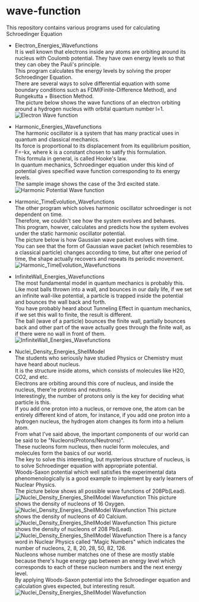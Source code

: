 # wave-function
This repository contains various programs used for calculating Schroedinger Equation
* Electron_Energies_Wavefunctions  
It is well known that electrons inside any atoms are orbiting around its nucleus with Coulomb potential. They have own energy levels so that they can obey the Pauli's principle.  
This program calculates the energy levels by solving the proper Schroedinger Equation.  
There are several ways to solve differential equation with some boundary conditions such as FDM(Finite-Difference Method), and Rungekutta + Bisection Method.  
The picture below shows the wave functions of an electron orbiting around a hydrogen nucleus with orbital quantum number l=1.  
![Electron Wave function](Electron_Energies_Wavefunctions/FDM_5Points/p_orbit.png)

* Harmonic_Energies_Wavefunctions  
The harmonic oscillator is a system that has many practical uses in quantum and classical mechanics.  
Its force is proportional to its displacement from its equilibrium position, F=-kx, where k is a constant chosen to satify this formulation.  
This formula in general, is called Hooke's law.  
In quantum mechanics, Schroedinger equation under this kind of potential gives specified wave function corresponding to its energy levels.  
The sample image shows the case of the 3rd excited state.
![Harmonic Potential Wave function](Harmonic_Energies_Wavefunctions/Rungekutta/wavefunction_n3.png)

* Harmonic_TimeEvolution_Wavefunctions  
The other program which solves harmonic oscillator schroedinger is not dependent on time.  
Therefore, we couldn't see how the system evolves and behaves.  
This program, howver, calculates and predicts how the system evolves under the static harmonic oscillator potential.  
The picture below is how Gaussian wave packet evolves with time.  
You can see that the form of Gaussian wave packet (which resembles to a classical particle) changes according to time, but after one period of time, the shape actually recovers and repeats its periodic movement.
![Harmonic_TimeEvolution_Wavefunctions](Harmonic_TimeEvolution_Wavefunctions/FDM/k_0.0.gif)

* InfiniteWall_Energies_Wavefunctions  
The most fundamental model in quantum mechanics is probably this.  
Like most balls thrown into a wall, and bounces in our daily life, if we set an infinite wall-like potential, a particle is trapped inside the potential and bounces the wall back and forth.  
You have probably heard about Tunneling Effect in quantum mechanics, if we set this wall to finite, the result is different.  
The ball (wave of a particle) bounces the finite wall, partially bounces back and other part of the wave actually goes through the finite wall, as if there were no wall in front of them.
![InfiniteWall_Energies_Wavefunctions](InfiniteWall_Energies_Wavefunctions/wave_function.png)

* Nuclei_Density_Energies_ShellModel  
The students who seriously have studied Physics or Chemistry must have heard about nucleus.  
It is the structure inside atoms, which consists of molecules like H2O, CO2, and etc.  
Electrons are orbiting around this core of nucleus, and inside the nucleus, there're protons and neutrons.  
Interestingly, the number of protons only is the key for deciding what particle is this.   
If you add one proton into a nucleus, or remove one, the atom can be entirely different kind of atom, for instance, if you add one proton into a hydrogen nucleus, the hydrogen atom changes its form into a helium atom.  
From what I've said above, the important components of our world can be said to be "Nucleons(Protons/Neutrons)".  
These nucleons form nucleus, then nuclei form molecules, and molecules form the basics of our world.  
The key to solve this interesting, but mysterious structure of nucleus, is to solve Schroedinger equation with appropriate potential.  
Woods-Saxon potential which well satisfies the experimental data phenomenologically is a good example to implement by early learners of Nuclear Physics.  
The picture below shows all possible wave functions of 208Pb(Lead).
![Nuclei_Density_Energies_ShellModel Wavefunction](Nuclei_Density_Energies_ShellModel/wave_function.png)
This picture shows the density of nucleons of 16 Oxygen.
![Nuclei_Density_Energies_ShellModel Wavefunction](Nuclei_Density_Energies_ShellModel/16O_density.svg)
This picture shows the density of nucleons of 40 Calcium.
![Nuclei_Density_Energies_ShellModel Wavefunction](Nuclei_Density_Energies_ShellModel/40Ca_density.svg)
This picture shows the density of nucleons of 208 Pb(Lead).
![Nuclei_Density_Energies_ShellModel Wavefunction](Nuclei_Density_Energies_ShellModel/208Pb_density.svg)
There is a fancy word in Nuclear Physics called "Magic Numbers" which indicates the number of nucleons, 2, 8, 20, 28, 50, 82, 126.  
Nucleons whose number matches one of these are mostly stable because there's huge energy gap between an energy level which corresponds to each of these nucleon numbers and the next energy level.  
By applying Woods-Saxon potential into the Schroedinger equation and calculation gives expected, but interesting result.
![Nuclei_Density_Energies_ShellModel Wavefunction](Nuclei_Density_Energies_ShellModel/magic_numbers.png)

